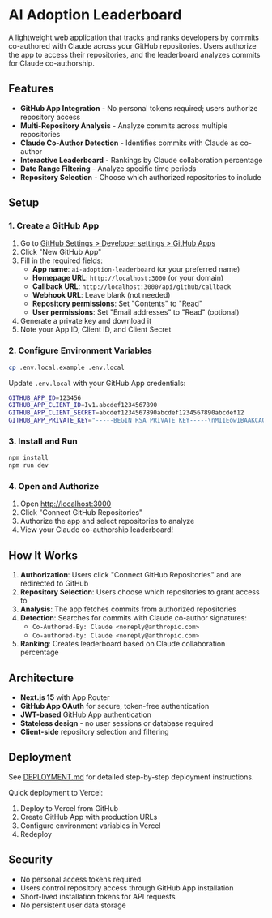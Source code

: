 # AI Adoption Leaderboard

A lightweight web application that tracks and ranks developers by commits co-authored with Claude across your GitHub repositories. Users authorize the app to access their repositories, and the leaderboard analyzes commits for Claude co-authorship.

## Features

- **GitHub App Integration** - No personal tokens required; users authorize repository access
- **Multi-Repository Analysis** - Analyze commits across multiple repositories
- **Claude Co-Author Detection** - Identifies commits with Claude as co-author
- **Interactive Leaderboard** - Rankings by Claude collaboration percentage
- **Date Range Filtering** - Analyze specific time periods
- **Repository Selection** - Choose which authorized repositories to include

## Setup

### 1. Create a GitHub App

1. Go to [GitHub Settings > Developer settings > GitHub Apps](https://github.com/settings/apps)
2. Click "New GitHub App"
3. Fill in the required fields:
   - **App name**: `ai-adoption-leaderboard` (or your preferred name)
   - **Homepage URL**: `http://localhost:3000` (or your domain)
   - **Callback URL**: `http://localhost:3000/api/github/callback`
   - **Webhook URL**: Leave blank (not needed)
   - **Repository permissions**: Set "Contents" to "Read"
   - **User permissions**: Set "Email addresses" to "Read" (optional)
4. Generate a private key and download it
5. Note your App ID, Client ID, and Client Secret

### 2. Configure Environment Variables

```bash
cp .env.local.example .env.local
```

Update `.env.local` with your GitHub App credentials:

```bash
GITHUB_APP_ID=123456
GITHUB_APP_CLIENT_ID=Iv1.abcdef1234567890
GITHUB_APP_CLIENT_SECRET=abcdef1234567890abcdef1234567890abcdef12
GITHUB_APP_PRIVATE_KEY="-----BEGIN RSA PRIVATE KEY-----\nMIIEowIBAAKCAQEA...\n-----END RSA PRIVATE KEY-----"
```

### 3. Install and Run

```bash
npm install
npm run dev
```

### 4. Open and Authorize

1. Open [http://localhost:3000](http://localhost:3000)
2. Click "Connect GitHub Repositories"
3. Authorize the app and select repositories to analyze
4. View your Claude co-authorship leaderboard!

## How It Works

1. **Authorization**: Users click "Connect GitHub Repositories" and are redirected to GitHub
2. **Repository Selection**: Users choose which repositories to grant access to
3. **Analysis**: The app fetches commits from authorized repositories
4. **Detection**: Searches for commits with Claude co-author signatures:
   - `Co-Authored-By: Claude <noreply@anthropic.com>`
   - `Co-authored-by: Claude <noreply@anthropic.com>`
5. **Ranking**: Creates leaderboard based on Claude collaboration percentage

## Architecture

- **Next.js 15** with App Router
- **GitHub App OAuth** for secure, token-free authentication  
- **JWT-based** GitHub App authentication
- **Stateless design** - no user sessions or database required
- **Client-side** repository selection and filtering

## Deployment

See [DEPLOYMENT.md](./DEPLOYMENT.md) for detailed step-by-step deployment instructions.

Quick deployment to Vercel:
1. Deploy to Vercel from GitHub
2. Create GitHub App with production URLs
3. Configure environment variables in Vercel
4. Redeploy

## Security

- No personal access tokens required
- Users control repository access through GitHub App installation
- Short-lived installation tokens for API requests
- No persistent user data storage